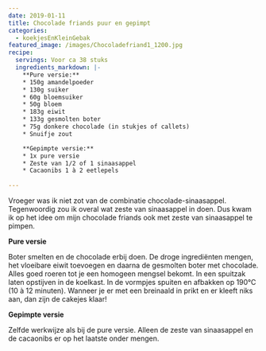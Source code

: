 ```yaml
---
date: 2019-01-11
title: Chocolade friands puur en gepimpt
categories:
  - koekjesEnKleinGebak
featured_image: /images/Chocoladefriand1_1200.jpg
recipe:
  servings: Voor ca 38 stuks
  ingredients_markdown: |-
    **Pure versie:**
    * 150g amandelpoeder    * 130g suiker
    * 60g bloemsuiker
    * 50g bloem    * 183g eiwit    * 133g gesmolten boter    * 75g donkere chocolade (in stukjes of callets)    * Snuifje zout    **Gepimpte versie:**
    * 1x pure versie
    * Zeste van 1/2 of 1 sinaasappel
    * Cacaonibs 1 à 2 eetlepels     
---
```

Vroeger was ik niet zot van de combinatie chocolade-sinaasappel. 
Tegenwoordig zou ik overal wat zeste van sinaasappel in doen.
Dus kwam ik op het idee om mijn chocolade friands ook met zeste van sinaasappel te pimpen.




<!--more-->

**Pure versie**


Boter smelten en de chocolade erbij doen.De droge ingrediënten mengen, het vloeibare eiwit toevoegen en daarna de gesmolten boter met chocolade. Alles goed roeren tot je een homogeen mengsel bekomt.In een spuitzak laten opstijven in de koelkast.In de vormpjes spuiten en afbakken op 190°C (10 à 12 minuten).Wanneer je er met een breinaald in prikt en er kleeft niks aan, dan zijn de cakejes klaar!
**Gepimpte versie**

Zelfde werkwijze als bij de pure versie. Alleen de zeste van sinaasappel en de cacaonibs er op het laatste onder mengen.



